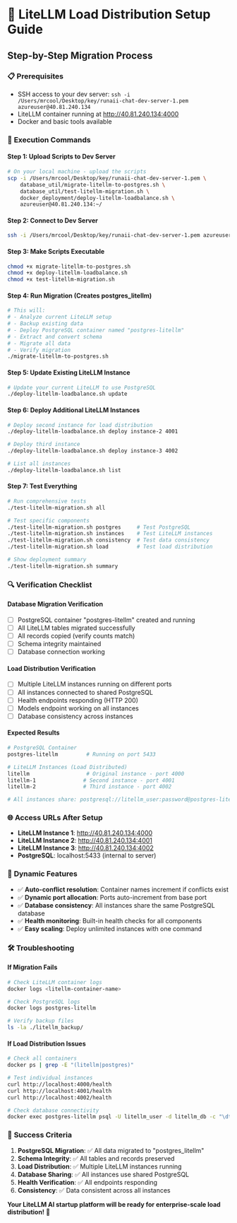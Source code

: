 # 🚀 LiteLLM Load Distribution Setup Guide

## Step-by-Step Migration Process

### 📋 **Prerequisites**
- SSH access to your dev server: `ssh -i /Users/mrcool/Desktop/key/runaii-chat-dev-server-1.pem azureuser@40.81.240.134`
- LiteLLM container running at http://40.81.240.134:4000
- Docker and basic tools available

### 🎯 **Execution Commands**

#### **Step 1: Upload Scripts to Dev Server**
```bash
# On your local machine - upload the scripts
scp -i /Users/mrcool/Desktop/key/runaii-chat-dev-server-1.pem \
    database_util/migrate-litellm-to-postgres.sh \
    database_util/test-litellm-migration.sh \
    docker_deployment/deploy-litellm-loadbalance.sh \
    azureuser@40.81.240.134:~/
```

#### **Step 2: Connect to Dev Server**
```bash
ssh -i /Users/mrcool/Desktop/key/runaii-chat-dev-server-1.pem azureuser@40.81.240.134
```

#### **Step 3: Make Scripts Executable**
```bash
chmod +x migrate-litellm-to-postgres.sh
chmod +x deploy-litellm-loadbalance.sh  
chmod +x test-litellm-migration.sh
```

#### **Step 4: Run Migration (Creates postgres_litellm)**
```bash
# This will:
# - Analyze current LiteLLM setup
# - Backup existing data
# - Deploy PostgreSQL container named "postgres-litellm"
# - Extract and convert schema
# - Migrate all data
# - Verify migration
./migrate-litellm-to-postgres.sh
```

#### **Step 5: Update Existing LiteLLM Instance**
```bash
# Update your current LiteLLM to use PostgreSQL
./deploy-litellm-loadbalance.sh update
```

#### **Step 6: Deploy Additional LiteLLM Instances**
```bash
# Deploy second instance for load distribution
./deploy-litellm-loadbalance.sh deploy instance-2 4001

# Deploy third instance
./deploy-litellm-loadbalance.sh deploy instance-3 4002

# List all instances
./deploy-litellm-loadbalance.sh list
```

#### **Step 7: Test Everything**
```bash
# Run comprehensive tests
./test-litellm-migration.sh all

# Test specific components
./test-litellm-migration.sh postgres     # Test PostgreSQL
./test-litellm-migration.sh instances    # Test LiteLLM instances  
./test-litellm-migration.sh consistency  # Test data consistency
./test-litellm-migration.sh load         # Test load distribution

# Show deployment summary
./test-litellm-migration.sh summary
```

### 🔍 **Verification Checklist**

#### **Database Migration Verification**
- [ ] PostgreSQL container "postgres-litellm" created and running
- [ ] All LiteLLM tables migrated successfully
- [ ] All records copied (verify counts match)
- [ ] Schema integrity maintained
- [ ] Database connection working

#### **Load Distribution Verification**  
- [ ] Multiple LiteLLM instances running on different ports
- [ ] All instances connected to shared PostgreSQL
- [ ] Health endpoints responding (HTTP 200)
- [ ] Models endpoint working on all instances
- [ ] Database consistency across instances

#### **Expected Results**
```bash
# PostgreSQL Container
postgres-litellm         # Running on port 5433

# LiteLLM Instances (Load Distributed)
litellm                  # Original instance - port 4000
litellm-1               # Second instance - port 4001  
litellm-2               # Third instance - port 4002

# All instances share: postgresql://litellm_user:password@postgres-litellm:5432/litellm_db
```

### 🌐 **Access URLs After Setup**
- **LiteLLM Instance 1**: http://40.81.240.134:4000
- **LiteLLM Instance 2**: http://40.81.240.134:4001  
- **LiteLLM Instance 3**: http://40.81.240.134:4002
- **PostgreSQL**: localhost:5433 (internal to server)

### 🔧 **Dynamic Features**
- ✅ **Auto-conflict resolution**: Container names increment if conflicts exist
- ✅ **Dynamic port allocation**: Ports auto-increment from base port
- ✅ **Database consistency**: All instances share the same PostgreSQL database
- ✅ **Health monitoring**: Built-in health checks for all components
- ✅ **Easy scaling**: Deploy unlimited instances with one command

### 🛠️ **Troubleshooting**

#### **If Migration Fails**
```bash
# Check LiteLLM container logs
docker logs <litellm-container-name>

# Check PostgreSQL logs  
docker logs postgres-litellm

# Verify backup files
ls -la ./litellm_backup/
```

#### **If Load Distribution Issues**
```bash
# Check all containers
docker ps | grep -E "(litellm|postgres)"

# Test individual instances
curl http://localhost:4000/health
curl http://localhost:4001/health
curl http://localhost:4002/health

# Check database connectivity
docker exec postgres-litellm psql -U litellm_user -d litellm_db -c "\dt"
```

### 🎯 **Success Criteria**
1. **PostgreSQL Migration**: ✅ All data migrated to "postgres_litellm" 
2. **Schema Integrity**: ✅ All tables and records preserved
3. **Load Distribution**: ✅ Multiple LiteLLM instances running
4. **Database Sharing**: ✅ All instances use shared PostgreSQL
5. **Health Verification**: ✅ All endpoints responding
6. **Consistency**: ✅ Data consistent across all instances

**Your LiteLLM AI startup platform will be ready for enterprise-scale load distribution!** 🚀